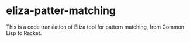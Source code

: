 # eliza-patter-matching
This is a code translation of Eliza tool for pattern matching, from Common Lisp to Racket.

